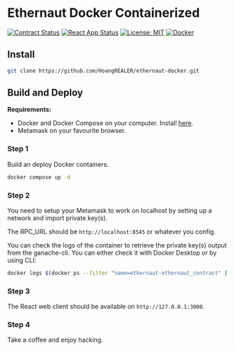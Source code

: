 # Ethernaut Docker Containerized

[![Contract Status](https://github.com/HoangREALER/ethernaut-docker/actions/workflows/test-contracts.yml/badge.svg)](https://github.com/HoangREALER/ethernaut-docker/actions/workflows/test-contracts.yml)
[![React App Status](https://github.com/HoangREALER/ethernaut-docker/actions/workflows/test-react.yml/badge.svg)](https://github.com/HoangREALER/ethernaut-docker/actions/workflows/test-react.yml)
[![License: MIT](https://img.shields.io/badge/License-MIT-yellow.svg)](https://github.com/HoangREALER/ethernaut-docker/blob/main/LICENSE)
[![Docker](https://img.shields.io/badge/docker-%230db7ed.svg?style=for-the-badge&logo=docker&logoColor=white&style=for-the-badge)](https://docs.docker.com/)




## Install
```bash
git clone https://github.com/HoangREALER/ethernaut-docker.git
```

## Build and Deploy
**Requirements:** 
- Docker and Docker Compose on your computer. Install [here](https://docs.docker.com/get-started/get-docker/).
- Metamask on your favourite browser.

### Step 1
Build an deploy Docker containers.
```bash
docker compose up -d
```

### Step 2
You need to setup your Metamask to work on localhost by setting up a network and import private key(s).

The RPC_URL should be `http://localhost:8545` or whatever you config.

You can check the logs of the container to retrieve the private key(s) output from the ganache-cli. You can either check it with Docker Desktop or by using CLI:
```bash
docker logs $(docker ps --filter "name=ethernaut-ethernaut_contract" | awk '{if(NR>1) print $1}')
```

### Step 3
The React web client should be available on `http://127.0.0.1:3000`.

### Step 4
Take a coffee and enjoy hacking.